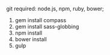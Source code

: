 git required: node.js, npm, ruby, bower;

1. gem install compass
2. gem install sass-globbing
3. npm install
4. bower install
5. gulp 